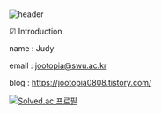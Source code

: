 ###                                                                                                            
![header](https://capsule-render.vercel.app/api?type=wave&color=#EC5990&height=150&section=header&text=Wellcome%20to%20jootopia&fontSize=50)




☑ Introduction


name  : Judy

email  : jootopia@swu.ac.kr


blog   : https://jootopia0808.tistory.com/












[![Solved.ac 프로필](http://mazassumnida.wtf/api/v2/generate_badge?boj=jootopia0808)](https://solved.ac/jootopia)



<!--
**Jo0dY/Jo0dy** is a ✨ _special_ ✨ repository because its `README.md` (this file) appears on your GitHub profile.

Here are some ideas to get you started:

- 🌱 I’m currently learning ...
- 😄 Pronouns: ...


